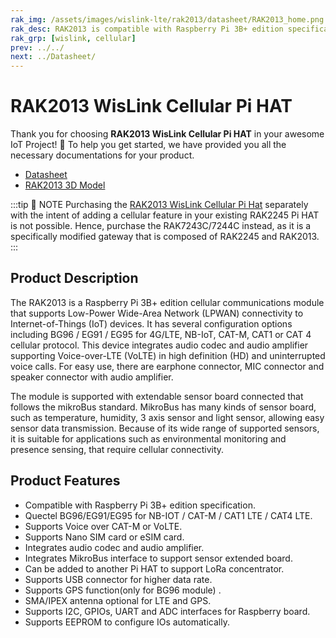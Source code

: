 ```yaml
---
rak_img: /assets/images/wislink-lte/rak2013/datasheet/RAK2013_home.png
rak_desc: RAK2013 is compatible with Raspberry Pi 3B+ edition specification. It offers a wide range of supported sensors such as temperatures, humidity, and a light sensor that allows easy sensor data transmission. Because of its integrated audio amp and codec, it is suitable for Voice over LTE (VoLTE) in carrier network scenarios where HD calls are a requirement.
rak_grp: [wislink, cellular]
prev: ../../
next: ../Datasheet/
---
```


# RAK2013 WisLink Cellular Pi HAT
Thank you for choosing **RAK2013 WisLink Cellular Pi HAT** in your awesome IoT Project! 🎉 To help you get started, we have provided you all the necessary documentations for your product.

* [Datasheet](../Datasheet/)
* [RAK2013 3D Model](https://downloads.rakwireless.com/3D_File/WisLink/PWB-RAK2013.stp)

:::tip 📝 NOTE
Purchasing the [RAK2013 WisLink Cellular Pi Hat](../../RAK2013) separately with the intent of adding a cellular feature in your existing RAK2245 Pi HAT is not possible. Hence, purchase the RAK7243C/7244C instead, as it is a specifically modified gateway that is composed of RAK2245 and RAK2013.
:::

## Product Description

The RAK2013 is a Raspberry Pi 3B+ edition cellular communications module that supports Low-Power Wide-Area Network (LPWAN) connectivity to Internet-of-Things (IoT) devices. It has several configuration options including BG96 / EG91 / EG95 for 4G/LTE, NB-IoT, CAT-M, CAT1 or CAT 4 cellular protocol. This device integrates audio codec and audio amplifier supporting Voice-over-LTE (VoLTE) in high definition (HD) and uninterrupted voice calls. For easy use, there are earphone connector, MIC connector and speaker connector with audio amplifier.

The module is supported with extendable sensor board connected that follows the mikroBus standard. MikroBus has many kinds of sensor board, such as temperature, humidity, 3 axis sensor and light sensor, allowing easy sensor data transmission. Because of its wide range of supported sensors, it is suitable for applications such as environmental monitoring and presence sensing, that require cellular connectivity.

## Product Features

- Compatible with Raspberry Pi 3B+ edition specification.
- Quectel BG96/EG91/EG95 for NB-IOT / CAT-M / CAT1 LTE / CAT4 LTE.
- Supports Voice over CAT-M or VoLTE.
- Supports Nano SIM card or eSIM card.
- Integrates audio codec and audio amplifier.
- Integrates MikroBus interface to support sensor extended board.
- Can be added to another Pi HAT to support LoRa concentrator.
- Supports USB connector for higher data rate.
- Supports GPS function(only for BG96 module) .
- SMA/IPEX antenna optional for LTE and GPS.
- Supports I2C, GPIOs, UART and ADC interfaces for Raspberry board.
- Supports EEPROM to configure IOs automatically.